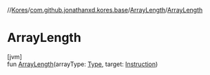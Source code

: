 //[Kores](../../../index.md)/[com.github.jonathanxd.kores.base](../index.md)/[ArrayLength](index.md)/[ArrayLength](-array-length.md)

# ArrayLength

[jvm]\
fun [ArrayLength](-array-length.md)(arrayType: [Type](https://docs.oracle.com/javase/8/docs/api/java/lang/reflect/Type.html), target: [Instruction](../../com.github.jonathanxd.kores/-instruction/index.md))
